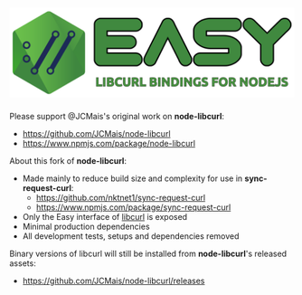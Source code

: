 # [![Easy Libcurl](logo.svg)](https://github.com/nktnet1/sync-request-curl)

Please support @JCMais's original work on **node-libcurl**:
- https://github.com/JCMais/node-libcurl
- https://www.npmjs.com/package/node-libcurl

About this fork of **node-libcurl**:
- Made mainly to reduce build size and complexity for use in **sync-request-curl**:
    - https://github.com/nktnet1/sync-request-curl
    - https://www.npmjs.com/package/sync-request-curl
- Only the Easy interface of [libcurl](https://curl.se/libcurl/c/) is exposed
- Minimal production dependencies
- All development tests, setups and dependencies removed

Binary versions of libcurl will still be installed from **node-libcurl**'s released assets:
- https://github.com/JCMais/node-libcurl/releases